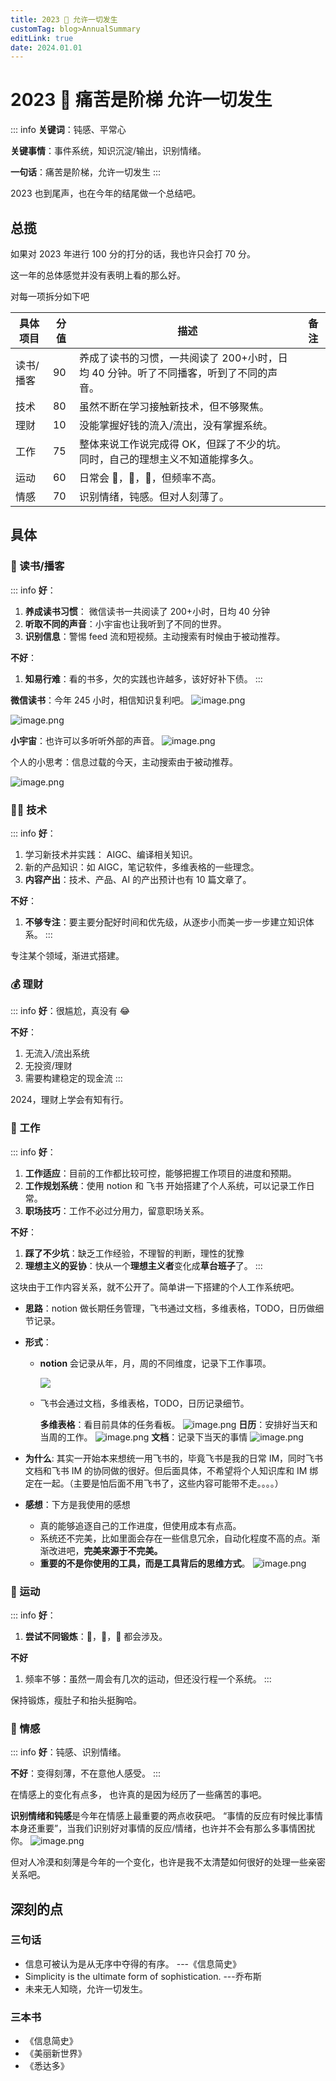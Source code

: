 ```yaml
---
title: 2023 🥳 允许一切发生
customTag: blog>AnnualSummary
editLink: true
date: 2024.01.01
---
```


# 2023 🥳 痛苦是阶梯 允许一切发生

::: info
**关键词**：钝感、平常心

**关键事情**：事件系统，知识沉淀/输出，识别情绪。

**一句话**：痛苦是阶梯，允许一切发生
:::

2023 也到尾声，也在今年的结尾做一个总结吧。

## 总揽

如果对 2023 年进行 100 分的打分的话，我也许只会打 70 分。

这一年的总体感觉并没有表明上看的那么好。

对每一项拆分如下吧

| 具体项目  | 分值 | 描述                                                                                  | 备注 |
| --------- | ---- | ------------------------------------------------------------------------------------- | ---- |
| 读书/播客 | 90   | 养成了读书的习惯，一共阅读了 200+小时，日均 40 分钟。听了不同播客，听到了不同的声音。 |      |
| 技术      | 80   | 虽然不断在学习接触新技术，但不够聚焦。                                                |      |
| 理财      | 10   | 没能掌握好钱的流入/流出，没有掌握系统。                                               |      |
| 工作      | 75   | 整体来说工作说完成得 OK，但踩了不少的坑。同时，自己的理想主义不知道能撑多久。         |      |
| 运动      | 60   | 日常会 🏃，🏀，🏸️，但频率不高。                                                      |      |
| 情感      | 70   | 识别情绪，钝感。但对人刻薄了。                                                        |      |

## 具体

### 📖 读书/播客

::: info
**好**：

1. **养成读书习惯**： 微信读书一共阅读了 200+小时，日均 40 分钟
2. **听取不同的声音**：小宇宙也让我听到了不同的世界。
3. **识别信息**：警惕 feed 流和短视频。主动搜索有时候由于被动推荐。

**不好**：

1. **知易行难**：看的书多，欠的实践也许越多，该好好补下债。
   :::

**微信读书**：今年 245 小时，相信知识复利吧。
![image.png](https://raw.githubusercontent.com/hua-bang/assert-store/master/20231224002510.png)

![image.png](https://raw.githubusercontent.com/hua-bang/assert-store/master/20231224003240.png)

**小宇宙**：也许可以多听听外部的声音。
![image.png](https://raw.githubusercontent.com/hua-bang/assert-store/master/20231224002855.png)

个人的小思考：信息过载的今天，主动搜索由于被动推荐。

![image.png](https://raw.githubusercontent.com/hua-bang/assert-store/master/20231224002952.png)

### 🧑‍💻 技术

::: info
**好**：

1. 学习新技术并实践： AIGC、编译相关知识。
2. 新的产品知识：如 AIGC，笔记软件，多维表格的一些理念。
3. **内容产出**：技术、产品、AI 的产出预计也有 10 篇文章了。

**不好**：

1. **不够专注**：要主要分配好时间和优先级，从逐步小而美一步一步建立知识体系。
   :::

专注某个领域，渐进式搭建。

### 💰 理财

::: info
**好**：很尴尬，真没有 😂

**不好**：

1. 无流入/流出系统
2. 无投资/理财
3. 需要构建稳定的现金流
   :::

2024，理财上学会有知有行。

### 💼 工作

::: info
**好**：

1. **工作适应**：目前的工作都比较可控，能够把握工作项目的进度和预期。
2. **工作规划系统**：使用 notion 和 飞书 开始搭建了个人系统，可以记录工作日常。
3. **职场技巧**：工作不必过分用力，留意职场关系。

**不好**：

1. **踩了不少坑**：缺乏工作经验，不理智的判断，理性的犹豫
2. **理想主义的妥协**：快从一个**理想主义者**变化成**草台班子**了。
   :::

这块由于工作内容关系，就不公开了。简单讲一下搭建的个人工作系统吧。

- **思路**：notion 做长期任务管理，飞书通过文档，多维表格，TODO，日历做细节记录。
- **形式**：

  - **notion** 会记录从年，月，周的不同维度，记录下工作事项。

    ![](https://raw.githubusercontent.com/hua-bang/assert-store/master/20231223234638.png)

  - 飞书会通过文档，多维表格，TODO，日历记录细节。

    **多维表格**：看目前具体的任务看板。
    ![image.png](https://raw.githubusercontent.com/hua-bang/assert-store/master/20231223234153.png)
    **日历**：安排好当天和当周的工作。
    ![image.png](https://raw.githubusercontent.com/hua-bang/assert-store/master/20231223234249.png)
    **文档**：记录下当天的事情
    ![image.png](https://raw.githubusercontent.com/hua-bang/assert-store/master/20231223234430.png)

- **为什么**: 其实一开始本来想统一用飞书的，毕竟飞书是我的日常 IM，同时飞书文档和飞书 IM 的协同做的很好。但后面具体，不希望将个人知识库和 IM 绑定在一起。（主要是怕后面不用飞书了，这些内容可能带不走。。。。）
- **感想**：下方是我使用的感想
  - 真的能够追逐自己的工作进度，但使用成本有点高。
  - 系统还不完美，比如里面会存在一些信息冗余，自动化程度不高的点。渐渐改进吧，**完美来源于不完美。**
  - **重要的不是你使用的工具，而是工具背后的思维方式**。
    ![image.png](https://raw.githubusercontent.com/hua-bang/assert-store/master/20231224001008.png)

### 🏃 运动

::: info
**好**：

1. **尝试不同锻炼**：🏃，🏀，🏸️ 都会涉及。

**不好**

1. 频率不够：虽然一周会有几次的运动，但还没行程一个系统。
   :::

保持锻炼，瘦肚子和抬头挺胸哈。

### 🤔️ 情感

::: info
**好**：钝感、识别情绪。

**不好**：变得刻薄，不在意他人感受。
:::

在情感上的变化有点多，
也许真的是因为经历了一些痛苦的事吧。

**识别情绪和钝感**是今年在情感上最重要的两点收获吧。
“事情的反应有时候比事情本身还重要”，当我们识别好对事情的反应/情绪，也许并不会有那么多事情困扰你。
![image.png](https://raw.githubusercontent.com/hua-bang/assert-store/master/20231224000454.png)

但对人冷漠和刻薄是今年的一个变化，也许是我不太清楚如何很好的处理一些亲密关系吧。

## 深刻的点

### 三句话

- 信息可被认为是从无序中夺得的有序。 ---《信息简史》
- Simplicity is the ultimate form of sophistication. ---乔布斯
- 未来无人知晓，允许一切发生。

### 三本书

- 《信息简史》
- 《美丽新世界》
- 《悉达多》
